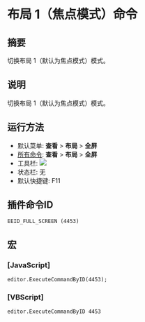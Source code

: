 # 布局 1（焦点模式）命令

## 摘要

切换布局 1（默认为焦点模式）模式。

## 说明

切换布局 1（默认为焦点模式）模式。

## 运行方法

- 默认菜单: **查看** \> **布局** \> **全屏**
- [所有命令](../tools/all_commands): **查看** \> **布局** \> **全屏**
- 工具栏: ![](../../images/full_screen..png)
- 状态栏: 无
- 默认快捷键: F11

## 插件命令ID

```
EEID_FULL_SCREEN (4453)
```

## 宏

### \[JavaScript\]

```
editor.ExecuteCommandByID(4453);
```

### \[VBScript\]

```
editor.ExecuteCommandByID 4453
```
